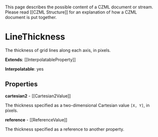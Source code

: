 This page describes the possible content of a CZML document or stream. Please read [[CZML Structure]] for an explanation of how a CZML document is put together.

# LineThickness

The thickness of grid lines along each axis, in pixels.

**Extends**: [[InterpolatableProperty]]

**Interpolatable**: yes

## Properties

**cartesian2** - [[Cartesian2Value]]

The thickness specified as a two-dimensional Cartesian value `[X, Y]`, in pixels.


**reference** - [[ReferenceValue]]

The thickness specified as a reference to another property.


